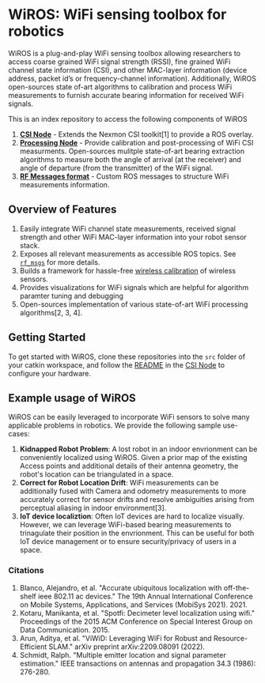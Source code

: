 # WiROS: WiFi sensing toolbox for robotics

WiROS is a plug-and-play WiFi sensing toolbox allowing researchers to access coarse grained WiFi signal strength (RSSI), fine grained WiFi channel state information (CSI), and other MAC-layer information (device address, packet id’s or frequency-channel information). Additionally, WiROS open-sources state of-art algorithms to calibration and process WiFi measurements to furnish accurate bearing information for received WiFi signals. 

This is an index repository to access the following components of WiROS
1. [**CSI Node**](https://anonymous.4open.science/r/wiros_csi_node-7985/) - Extends the Nexmon CSI toolkit[1] to provide a ROS overlay. 
2. [**Processing Node**](https://anonymous.4open.science/r/wiros_processing_node-ED34/) - Provide calibration and post-processing of WiFi CSI measurments. Open-sources mulitple state-of-art bearing extraction algorithms to measure both the angle of arrival (at the receiver) and angle of departure (from the transmitter) of the WiFi signal.
3. [**RF Messages format**](https://anonymous.4open.science/r/rf_msgs-D2F5/) - Custom ROS messages to structure WiFi measurements information. 

## Overview of Features

1. Easily integrate WiFi channel state measurements, received signal strength and other WiFi MAC-layer information into your robot sensor stack. 
2. Exposes all relevant measurements as accessible ROS topics. See [`rf_msgs`](https://anonymous.4open.science/r/rf_msgs-D2F5/) for more details.  
3. Builds a framework for hassle-free [wireless calibration](https://anonymous.4open.science/r/wiros_processing_node-ED34/README.md#dynamic-compensation) of wireless sensors.
4. Provides visualizations for WiFi signals which are helpful for algorithm paramter tuning and debugging 
5. Open-sources implementation of various state-of-art WiFi processing algorithms[2, 3, 4]. 

## Getting Started

To get started with WiROS, clone these repositories into the `src` folder of your catkin workspace, and follow the [README](https://anonymous.4open.science/r/wiros_csi_node-7985/README.md) in the [CSI Node](https://anonymous.4open.science/r/wiros_csi_node-7985//) to configure your hardware.   

## Example usage of WiROS 

WiROS can be easily leveraged to incorporate WiFi sensors to solve many applicable problems in robotics. We provide the following sample use-cases:

1. **Kidnapped Robot Problem**: A lost robot in an indoor envrionment can be conveniently localized using WiROS. Given a prior map of the existing Access points and additional details of their antenna geometry, the robot's location can be triangulated in a space. 
2. **Correct for Robot Location Drift**: WiFi measurements can be additionally fused with Camera and odometry measurements to more accurately correct for sensor drifts and resolve ambiguities arising from perceptual aliasing in indoor environment[3]. 
3. **IoT device localiztion**: Often IoT devices are hard to localize visually. However, we can leverage WiFi-based bearing measurements to trinagulate their position in the envrionment. This can be useful for both IoT device management or to ensure security/privacy of users in a space. 

### Citations

1. Blanco, Alejandro, et al. "Accurate ubiquitous localization with off-the-shelf ieee 802.11 ac devices." The 19th Annual International Conference on Mobile Systems, Applications, and Services (MobiSys 2021). 2021.
2. Kotaru, Manikanta, et al. "Spotfi: Decimeter level localization using wifi." Proceedings of the 2015 ACM Conference on Special Interest Group on Data Communication. 2015.
3. Arun, Aditya, et al. "ViWiD: Leveraging WiFi for Robust and Resource-Efficient SLAM." arXiv preprint arXiv:2209.08091 (2022).
4. Schmidt, Ralph. "Multiple emitter location and signal parameter estimation." IEEE transactions on antennas and propagation 34.3 (1986): 276-280.
    




